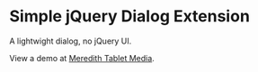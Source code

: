 Simple jQuery Dialog Extension
=================

A lightwight dialog, no jQuery UI.

View a demo at [Meredith Tablet Media](http://meredithtabletmedia.com/).